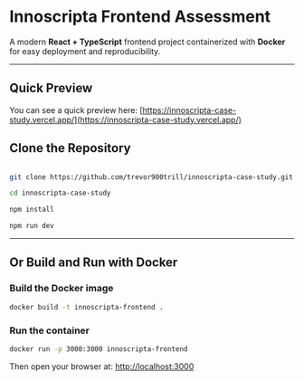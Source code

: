 # Innoscripta Frontend Assessment

A modern **React + TypeScript** frontend project containerized with **Docker** for easy deployment and reproducibility.

---

## Quick Preview

You can see a quick preview here:
[https://innoscripta-case-study.vercel.app/](https://innoscripta-case-study.vercel.app/)

## Clone the Repository

```bash

git clone https://github.com/trevor900trill/innoscripta-case-study.git

cd innoscripta-case-study

npm install

npm run dev

```

---

## Or Build and Run with Docker

### Build the Docker image

```bash
docker build -t innoscripta-frontend .
```

### Run the container

```bash
docker run -p 3000:3000 innoscripta-frontend
```

Then open your browser at:
[http://localhost:3000](http://localhost:3000)
